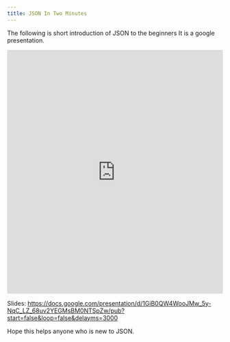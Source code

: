 ```yaml
---
title: JSON In Two Minutes
---
```


The following is short introduction of JSON to the beginners
It is a google presentation.
<!--more-->

<iframe src="https://docs.google.com/presentation/d/1GiB0QW4WooJMw_5y-NqC_LZ_68uv2YEGMsBM0NTSpZw/embed?start=false&loop=false&delayms=3000" frameborder="0" width="100%" height="569" allowfullscreen="true" mozallowfullscreen="true" webkitallowfullscreen="true"></iframe>

Slides:
https://docs.google.com/presentation/d/1GiB0QW4WooJMw_5y-NqC_LZ_68uv2YEGMsBM0NTSpZw/pub?start=false&loop=false&delayms=3000

Hope this helps anyone who is new to JSON.

